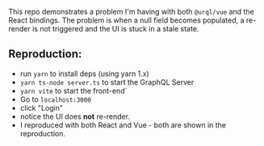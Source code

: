 This repo demonstrates a problem I'm having with both `@urql/vue` and the React bindings. The problem is when a null field becomes populated, a re-render is not triggered and the UI is stuck in a stale state.

## Reproduction:

- run `yarn` to install deps (using yarn 1.x)
- `yarn ts-node server.ts` to start the GraphQL Server
- `yarn vite` to start the front-end`
- Go to `localhost:3000` 
- click "Login"
- notice the UI does **not** re-render.
- I reproduced with both React and Vue - both are shown in the reproduction.

